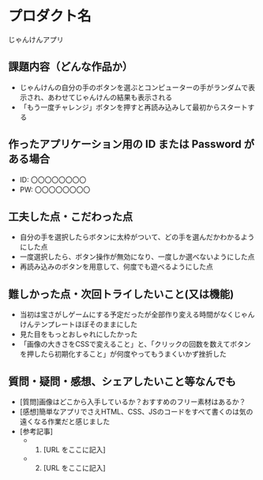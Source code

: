 # プロダクト名

じゃんけんアプリ

## 課題内容（どんな作品か）

- じゃんけんの自分の手のボタンを選ぶとコンピューターの手がランダムで表示され、あわせてじゃんけんの結果も表示される
- 「もう一度チャレンジ」ボタンを押すと再読み込みして最初からスタートする

## 作ったアプリケーション用の ID または Password がある場合

- ID: 〇〇〇〇〇〇〇〇
- PW: 〇〇〇〇〇〇〇〇

## 工夫した点・こだわった点

- 自分の手を選択したらボタンに太枠がついて、どの手を選んだかわかるようにした点
- 一度選択したら、ボタン操作が無効になり、一度しか選べないようにした点
- 再読み込みのボタンを用意して、何度でも遊べるようにした点

## 難しかった点・次回トライしたいこと(又は機能)

- 当初は宝さがしゲームにする予定だったが全部作り変える時間がなくじゃんけんテンプレートほぼそのままにした
- 見た目をもっとおしゃれにしたかった
- 「画像の大きさをCSSで変えること」と、「クリックの回数を数えてボタンを押したら初期化すること」が何度やってもうまくいかず挫折した

## 質問・疑問・感想、シェアしたいこと等なんでも

- [質問]画像はどこから入手しているか？おすすめのフリー素材はあるか？
- [感想]簡単なアプリでさえHTML、CSS、JSのコードをすべて書くのは気の遠くなる作業だと感じました
- [参考記事]
  - 1. [URL をここに記入]
  - 2. [URL をここに記入]

